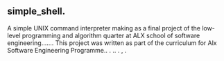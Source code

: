 ## simple_shell.
A simple UNIX command interpreter making as a final project of the low-level programming and algorithm quarter at ALX school of software engineering.......
This project was written as part of the curriculum for Alx Software Engineering Programme..
.
..
.
,
.
